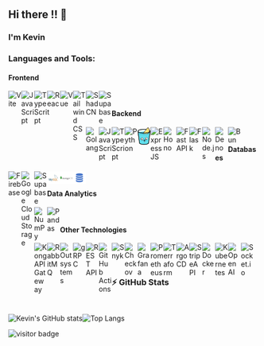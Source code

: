 ## Hi there !! 👋
### I'm Kevin 

### Languages and Tools:
#### Frontend
<a href="https://vitejs.dev/"><img align="left" alt="Vite" width="26px" src="https://upload.wikimedia.org/wikipedia/commons/f/f1/Vitejs-logo.svg" /></a>
<a href="https://developer.mozilla.org/en-US/docs/Web/JavaScript"><img align="left" alt="JavaScript" width="26px" src="https://upload.wikimedia.org/wikipedia/commons/6/6a/JavaScript-logo.png" /></a>
<a href="https://www.typescriptlang.org/"><img align="left" alt="TypeScript" width="26px" src="https://upload.wikimedia.org/wikipedia/commons/thumb/4/4c/Typescript_logo_2020.svg/1200px-Typescript_logo_2020.svg.png" /></a>
<a href="https://react.dev/"><img align="left" alt="React" width="26px" src="https://upload.wikimedia.org/wikipedia/commons/a/a7/React-icon.svg" /></a>
<a href="https://vuejs.org/"><img align="left" alt="Vue" width="26px" src="https://upload.wikimedia.org/wikipedia/commons/9/95/Vue.js_Logo_2.svg" /></a>
<a href="https://tailwindcss.com/"><img align="left" alt="Tailwind CSS" width="26px" src="https://upload.wikimedia.org/wikipedia/commons/d/d5/Tailwind_CSS_Logo.svg" /></a>
<a href="https://ui.shadcn.com/"><img align="left" alt="ShadCN" width="26px" src="https://github.com/user-attachments/assets/dd2eb75e-28c6-46e5-bb11-734e9e9a04f3" /></a>
<a href="https://supabase.com/auth"><img align="left" alt="Supabase" width="26px" src="https://www.vectorlogo.zone/logos/supabase/supabase-icon.svg" /></a>

<br />

#### Backend
<a href="https://go.dev/"><img align="left" alt="Golang" width="26px" src="https://upload.wikimedia.org/wikipedia/commons/0/05/Go_Logo_Blue.svg" /></a>
<a href="https://developer.mozilla.org/en-US/docs/Web/JavaScript"><img align="left" alt="JavaScript" width="26px" src="https://upload.wikimedia.org/wikipedia/commons/6/6a/JavaScript-logo.png" /></a>
<a href="https://www.typescriptlang.org/"><img align="left" alt="TypeScript" width="26px" src="https://upload.wikimedia.org/wikipedia/commons/thumb/4/4c/Typescript_logo_2020.svg/1200px-Typescript_logo_2020.svg.png" /></a>
<a href="https://www.python.org/"><img align="left" alt="Python" width="26px" src="https://upload.wikimedia.org/wikipedia/commons/thumb/c/c3/Python-logo-notext.svg/1024px-Python-logo-notext.svg.png" /></a>
<a href="https://gin-gonic.com/"><img align="left" alt="Gin" width="26px" src="https://raw.githubusercontent.com/gin-gonic/logo/master/color.png" /></a>
<a href="https://expressjs.com/"><img align="left" alt="ExpressJS" width="26px" src="https://upload.wikimedia.org/wikipedia/commons/6/64/Expressjs.png" /></a>
<a href="https://hono.dev/"><img align="left" alt="Hono" width="26px" src="https://upload.wikimedia.org/wikipedia/commons/6/60/Hono-logo.svg" /></a>
<a href="https://fastapi.tiangolo.com/"><img align="left" alt="FastAPI" width="26px" src="https://upload.wikimedia.org/wikipedia/commons/1/1a/FastAPI_logo.svg" /></a>
<a href="https://flask.palletsprojects.com/"><img align="left" alt="Flask" width="26px" src="https://upload.wikimedia.org/wikipedia/commons/3/3c/Flask_logo.svg" /></a>
<a href="https://nodejs.org/"><img align="left" alt="Node.js" width="26px" src="https://upload.wikimedia.org/wikipedia/commons/d/d9/Node.js_logo.svg" /></a>
<a href="https://deno.com/"><img align="left" alt="Deno" width="26px" src="https://upload.wikimedia.org/wikipedia/commons/e/e8/Deno_2021.svg" /></a>
<a href="https://bun.sh/"><img align="left" alt="Bun" width="26px" src="https://bun.sh/logo.svg" /></a>

<br />

#### Databases
<a href="https://firebase.google.com/"><img align="left" alt="Firebase" width="26px" src="https://upload.wikimedia.org/wikipedia/commons/3/37/Firebase_Logo.svg" /></a>
<a href="https://cloud.google.com/storage/"><img align="left" alt="Google Cloud Storage" width="26px" src="https://upload.wikimedia.org/wikipedia/commons/5/51/Google_Cloud_logo.svg" /></a>
<a href="https://supabase.com/"><img align="left" alt="Supabase" width="26px" src="https://www.vectorlogo.zone/logos/supabase/supabase-icon.svg" /></a>
<a href="https://www.mysql.com/"><img align="left" alt="MySQL" width="26px" src="https://raw.githubusercontent.com/github/explore/80688e429a7d4ef2fca1e82350fe8e3517d3494d/topics/mysql/mysql.png" /></a>
<a href="https://www.mongodb.com/"><img align="left" alt="MongoDB" width="26px" src="https://raw.githubusercontent.com/github/explore/80688e429a7d4ef2fca1e82350fe8e3517d3494d/topics/mongodb/mongodb.png" /></a>
<a href="https://www.sql.org/"><img align="left" alt="SQL" width="26px" src="https://raw.githubusercontent.com/github/explore/80688e429a7d4ef2fca1e82350fe8e3517d3494d/topics/sql/sql.png" /></a>

<br />

#### Data Analytics
<a href="https://numpy.org/"><img align="left" alt="NumPy" width="26px" src="https://upload.wikimedia.org/wikipedia/commons/3/31/NumPy_logo_2020.svg" /></a>
<a href="https://pandas.pydata.org/"><img align="left" alt="Pandas" width="26px" src="https://upload.wikimedia.org/wikipedia/commons/e/ed/Pandas_logo.svg" /></a>

<br />

#### Other Technologies
<a href="https://konghq.com/"><img align="left" alt="Kong API Gateway" width="26px" src="https://konghq.com/wp-content/uploads/2018/08/kong-combination-mark-color-256px.png" /></a>
<a href="https://www.rabbitmq.com/"><img align="left" alt="RabbitMQ" width="26px" src="https://upload.wikimedia.org/wikipedia/commons/thumb/7/71/RabbitMQ_logo.svg/2560px-RabbitMQ_logo.svg.png" /></a>
<a href="https://www.outsystems.com/"><img align="left" alt="Outsystems" width="26px" src="https://upload.wikimedia.org/wikipedia/commons/8/82/OS-logo-color_500x108.png" /></a>
<a href="https://grpc.io/"><img align="left" alt="gRPC" width="26px" src="https://grpc.io/img/logos/grpc-icon-color.png" /></a>
<a href="https://restfulapi.net/"><img align="left" alt="REST API" width="26px" src="https://keenethics.com/wp-content/uploads/2022/01/rest-api-1.svg" /></a>
<a href="https://github.com/features/actions"><img align="left" alt="GitHub Actions" width="26px" src="https://github.com/user-attachments/assets/84046b86-7745-4ddd-8c36-b39b6a9ead91" /></a>
<a href="https://snyk.io/"><img align="left" alt="Snyk" width="26px" src="https://github.com/user-attachments/assets/f35638ce-2ad1-4664-9cf1-e219222ca4f0" /></a>
<a href="https://www.checkov.io/"><img align="left" alt="Checkov" width="26px" src="https://github.com/user-attachments/assets/cd9f1fa6-5410-4407-81b3-d7cc28c79a75" /></a>
<a href="https://grafana.com/"><img align="left" alt="Grafana" width="26px" src="https://upload.wikimedia.org/wikipedia/commons/a/a1/Grafana_logo.svg" /></a>
<a href="https://prometheus.io/"><img align="left" alt="Prometheus" width="26px" src="https://upload.wikimedia.org/wikipedia/commons/3/38/Prometheus_software_logo.svg" /></a>
<a href="https://www.terraform.io/"><img align="left" alt="Terraform" width="26px" src="https://upload.wikimedia.org/wikipedia/commons/0/04/Terraform_Logo.svg" /></a>
<a href="https://argoproj.github.io/cd/"><img align="left" alt="ArgoCD" width="26px" src="https://user-images.githubusercontent.com/25306803/43103633-a5d61dc4-8e83-11e8-9f0e-7ccdbee01eb6.png" /></a>
<a href="https://stripe.com/"><img align="left" alt="StripeAPI" width="26px" src="https://upload.wikimedia.org/wikipedia/commons/thumb/b/ba/Stripe_Logo%2C_revised_2016.svg/1280px-Stripe_Logo%2C_revised_2016.svg.png" /></a>
<a href="https://www.docker.com/"><img align="left" alt="Docker" width="26px" src="https://upload.wikimedia.org/wikipedia/commons/4/4e/Docker_%28container_engine%29_logo.svg" /></a>
<a href="https://kubernetes.io/"><img align="left" alt="Kubernetes" width="26px" src="https://upload.wikimedia.org/wikipedia/commons/6/67/Kubernetes_logo.svg" /></a>
<a href="https://openai.com/"><img align="left" alt="OpenAI" width="26px" src="https://upload.wikimedia.org/wikipedia/commons/4/4d/OpenAI_Logo.svg" /></a>
<a href="https://socket.io/"><img align="left" alt="Socket.io" width="26px" src="https://upload.wikimedia.org/wikipedia/commons/9/96/Socket-io.svg" /></a>

<br />
<br />



</details>


  ### :zap: GitHub Stats
  
<br>
  
  ![Kevin's GitHub stats](https://github-readme-stats.vercel.app/api?username=cktan21&show_icons=true&theme=tokyonight&line_height=20)![Top Langs](https://github-readme-stats.vercel.app/api/top-langs/?username=cktan21&show_icons=true&theme=tokyonight&layout=compact)

![visitor badge](https://visitor-badge.laobi.icu/badge?page_id=cktan21.visitor-badge&left_color=black&right_color=blue&left_text=Hello%20There) 

[linkedin]: https://www.linkedin.com/in/kevin-tan-513a9b207/



<!--

[website]: https://jacktan130802.github.io/
[twitter]: https://twitter.com/jack_txj
[youtube]: https://www.youtube.com/channel/UCoCe5QvswhcKPxwAtNFU5bQ
[instagram]: https://www.instagram.com/jack.txj/

**cktan21/cktan21** is a ✨ _special_ ✨ repository because its `README.md` (this file) appears on your GitHub profile.

Here are some ideas to get you started:

- 🔭 I’m currently working on ...
- 🌱 I’m currently learning ...
- 👯 I’m looking to collaborate on ...
- 🤔 I’m looking for help with ...
- 💬 Ask me about ...
- 📫 How to reach me: ...
- 😄 Pronouns: ...
- ⚡ Fun fact: ...
-->
